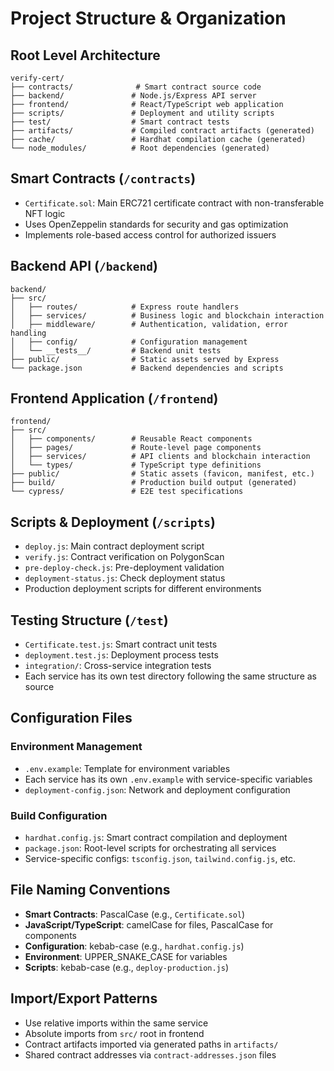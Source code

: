 # Project Structure & Organization

## Root Level Architecture

```
verify-cert/
├── contracts/              # Smart contract source code
├── backend/               # Node.js/Express API server
├── frontend/              # React/TypeScript web application
├── scripts/               # Deployment and utility scripts
├── test/                  # Smart contract tests
├── artifacts/             # Compiled contract artifacts (generated)
├── cache/                 # Hardhat compilation cache (generated)
└── node_modules/          # Root dependencies (generated)
```

## Smart Contracts (`/contracts`)
- `Certificate.sol`: Main ERC721 certificate contract with non-transferable NFT logic
- Uses OpenZeppelin standards for security and gas optimization
- Implements role-based access control for authorized issuers

## Backend API (`/backend`)
```
backend/
├── src/
│   ├── routes/            # Express route handlers
│   ├── services/          # Business logic and blockchain interaction
│   ├── middleware/        # Authentication, validation, error handling
│   ├── config/            # Configuration management
│   └── __tests__/         # Backend unit tests
├── public/                # Static assets served by Express
└── package.json           # Backend dependencies and scripts
```

## Frontend Application (`/frontend`)
```
frontend/
├── src/
│   ├── components/        # Reusable React components
│   ├── pages/             # Route-level page components
│   ├── services/          # API clients and blockchain interaction
│   └── types/             # TypeScript type definitions
├── public/                # Static assets (favicon, manifest, etc.)
├── build/                 # Production build output (generated)
└── cypress/               # E2E test specifications
```

## Scripts & Deployment (`/scripts`)
- `deploy.js`: Main contract deployment script
- `verify.js`: Contract verification on PolygonScan
- `pre-deploy-check.js`: Pre-deployment validation
- `deployment-status.js`: Check deployment status
- Production deployment scripts for different environments

## Testing Structure (`/test`)
- `Certificate.test.js`: Smart contract unit tests
- `deployment.test.js`: Deployment process tests
- `integration/`: Cross-service integration tests
- Each service has its own test directory following the same structure as source

## Configuration Files

### Environment Management
- `.env.example`: Template for environment variables
- Each service has its own `.env.example` with service-specific variables
- `deployment-config.json`: Network and deployment configuration

### Build Configuration
- `hardhat.config.js`: Smart contract compilation and deployment
- `package.json`: Root-level scripts for orchestrating all services
- Service-specific configs: `tsconfig.json`, `tailwind.config.js`, etc.

## File Naming Conventions

- **Smart Contracts**: PascalCase (e.g., `Certificate.sol`)
- **JavaScript/TypeScript**: camelCase for files, PascalCase for components
- **Configuration**: kebab-case (e.g., `hardhat.config.js`)
- **Environment**: UPPER_SNAKE_CASE for variables
- **Scripts**: kebab-case (e.g., `deploy-production.js`)

## Import/Export Patterns

- Use relative imports within the same service
- Absolute imports from `src/` root in frontend
- Contract artifacts imported via generated paths in `artifacts/`
- Shared contract addresses via `contract-addresses.json` files